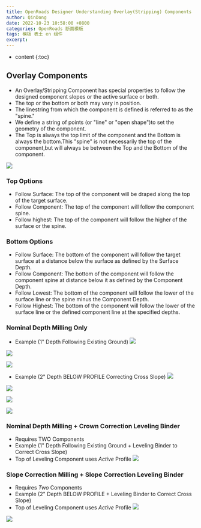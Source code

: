 ```yaml
---
title: OpenRoads Designer Understanding Overlay(Stripping) Components
author: QinDong
date: 2022-10-23 10:58:00 +0800
categories: OpenRoads 断面模板
tags: 模板 表土 en 组件
excerpt: 
---
```

* content
{:toc}

## Overlay Components
- An Overlay/Stripping Component has special properties to follow the designed component slopes or the active surface or both.
- The top or the bottom or both may vary in position.
- The linestring from which the component is defined is referred to as the "spine."
- We define a string of points (or "line" or "open shape")to set the geometry of the component.
- The Top is always the top limit of the component and the Bottom is always the bottom.This "spine" is not necessarily the top of the component,but will always be between the Top and the Bottom of the component.

![](/img/2022/2022-10-24-09-18-52.png)

### Top Options
- Follow Surface: The top of the component will be draped along the top of the target surface.
- Follow Component: The top of the component will follow the component spine.
- Follow highest: The top of the component will follow the higher of the surface or the spine.

### Bottom Options
- Follow Surface: The bottom of the component will follow the target surface at a distance below the surface as defined by the Surface Depth.
- Follow Component: The bottom of the component will follow the component spine at distance below it as defined by the Component Depth.
- Follow Lowest: The bottom of the component will follow the lower of the surface line or the spine minus the Component Depth.
- Follow Highest: The bottom of the component will follow the lower of the surface line or the defined component line at the specified depths.

### Nominal Depth Milling Only
- Example (1" Depth Following Existing Ground)
![](/img/2022/2022-10-24-09-34-52.png)

![](/img/2022/2022-10-24-09-37-15.png)

![](/img/2022/2022-10-24-09-38-34.png)

- Example (2" Depth BELOW PROFILE Correcting Cross Slope)
![](/img/2022/2022-10-24-09-40-43.png)

![](/img/2022/2022-10-24-09-44-03.png)

![](/img/2022/2022-10-24-09-44-57.png)

![](/img/2022/2022-10-24-09-46-00.png)

### Nominal Depth Milling + Crown Correction Leveling Binder
- Requires TWO Components
- Example (1" Depth Following Existing Ground + Leveling Binder to Correct Cross Slope)
- Top of Leveling Component uses _Active_ Profile
![](/img/2022/2022-10-24-09-51-28.png)

### Slope Correction Milling + Slope Correction Leveling Binder
- Requires _Two_ Components
- Example (2" Depth BELOW PROFILE + Leveling Binder to Correct Cross Slope)
- Top of Leveling Component uses _Active_ Profile
![](/img/2022/2022-10-24-09-57-58.png)

![](/img/2022/2022-10-24-10-00-48.png)